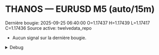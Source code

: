 # THANOS — EURUSD M5 (auto/15m)
Dernière bougie: 2025-09-25 06:40:00  O=1.17437  H=1.17439  L=1.17417  C=1.17436
Source active: twelvedata_repo

- Aucun signal sur la dernière bougie.

<details><summary>Debug</summary>

- TD_API_KEY manquant.

</details>